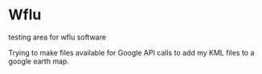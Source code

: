 # Wflu
testing area for wflu software

Trying to make files available for Google API calls to add my KML files to a google earth map.
